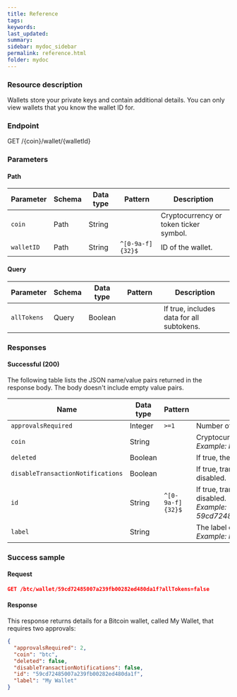 ```yaml
---
title: Reference
tags:
keywords:
last_updated:
summary:
sidebar: mydoc_sidebar
permalink: reference.html
folder: mydoc
---
```


### Resource description
Wallets store your private keys and contain additional details. You can only view wallets that you know the wallet ID for.

### Endpoint
<div class="alert alert-success"><span class="label label-info">GET</span> /{coin}/wallet/{walletId}</div>

### Parameters

#### Path
<table>
<colgroup>
<col width="15%" />
<col width="15%" />
<col width="15%" />
<col width="20%" />
<col width="70%" />
</colgroup>
<thead>
<tr class="header">
<th>Parameter</th>
<th>Schema</th>
<th>Data type</th>
<th>Pattern</th>
<th>Description</th>
</tr>
</thead>
<tbody>
<tr>
<td><code>coin</code></td>
<td>Path</td>
<td>String</td>
<td></td>
<td>Cryptocurrency or token ticker symbol.</td>
</tr>
<tr>
<td><code>walletID</code></td>
<td>Path</td>
<td>String</td>
<td><code>^[0-9a-f]{32}$</code></td>
<td>ID of the wallet.</td>
</tr>
</tbody>
</table>

#### Query

<table>
<colgroup>
<col width="15%" />
<col width="15%" />
<col width="15%" />
<col width="20%" />
<col width="70%" />
</colgroup>
<thead>
<tr class="header">
<th>Parameter</th>
<th>Schema</th>
<th>Data type</th>
<th>Pattern</th>
<th>Description</th>
</tr>
</thead>
<tbody>
<tr>
<td><code>allTokens</code></td>
<td>Query</td>
<td>Boolean</td>
<td></td>
<td>If true, includes data for all subtokens.</td>
</tr>
</tbody>
</table>

### Responses

#### Successful (200)
The following table lists the JSON name/value pairs returned in the response body. The body doesn't include empty value pairs.

<table>
<colgroup>
<col width="15%" />
<col width="15%" />
<col width="30%" />
<col width="70%" />
</colgroup>
<thead>
<tr class="header">
<th>Name</th>
<th>Data type</th>
<th>Pattern</th>
<th>Description</th>
</tr>
</thead>
<tbody>
<tr>
<td><code>approvalsRequired</code></td>
<td>Integer</td>
<td><code>>=1</code></td>
<td>Number of approvals required.</td>
</tr>
<tr>
<td><code>coin</code></td>
<td>String</td>
<td></td>
<td>Cryptocurrency or token ticker symbol.<br><i>Example: btc</i></td>
</tr>
<tr>
<td><code>deleted</code></td>
<td>Boolean</td>
<td></td>
<td>If true, the wallet was deleted.</td>
</tr>
<tr>
<td><code>disableTransactionNotifications</code></td>
<td>Boolean</td>
<td></td>
<td>If true, transaction notifications are disabled.</td>
</tr>
<tr>
<td><code>id</code></td>
<td>String</td>
<td><code>^[0-9a-f]{32}$</code></td>
<td>If true, transaction notifications are disabled.<br><i>Example: 59cd72485007a239fb00282ed480da1f</i></td>
</tr>
<tr>
<td><code>label</code></td>
<td>String</td>
<td></td>
<td>The label or name of the wallet.<br><i>Example: My Wallet</i></td>
</tr>
</tbody>
</table>

### Success sample

#### Request
```json
GET /btc/wallet/59cd72485007a239fb00282ed480da1f?allTokens=false
```

#### Response
This response returns details for a Bitcoin wallet, called My Wallet, that requires two approvals:
```json
{
  "approvalsRequired": 2,
  "coin": "btc",
  "deleted": false,
  "disableTransactionNotifications": false,
  "id": "59cd72485007a239fb00282ed480da1f",
  "label": "My Wallet"
}
```
